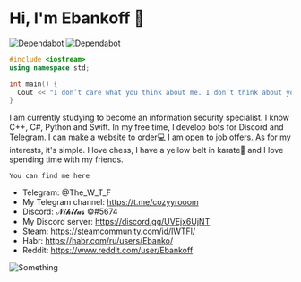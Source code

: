 # Hi, I'm Ebankoff 🖖 

[![Dependabot](https://badgen.net/badge/telegram/telegram/yellow?icon=telegram&label)](https://t.me/cozyyrooom) [![Dependabot](https://badgen.net/badge/discord/discord/yellow?icon=discord&label)](https://discord.gg/UVEjx6UjNT)

```C++
#include <iostream>
using namespace std;

int main() {
  Cout << "I don’t care what you think about me. I don’t think about you at all"
}
```

I am currently studying to become an information security specialist. 
I know C++, C#, Python and Swift. In my free time, I develop bots for Discord and Telegram. I can make a website to order💻
I am open to job offers.
As for my interests, it's simple. I love chess, I have a yellow belt in karate🥋 and I love spending time with my friends.

`You can find me here`
* Telegram: @The_W_T_F
* My Telegram channel: https://t.me/cozyyrooom
* Discord: 𝓝𝓲𝓱𝓲𝓵𝓾𝓼 ©#5674
* My Discord server: https://discord.gg/UVEjx6UjNT 
* Steam: https://steamcommunity.com/id/lWTFl/
* Habr: https://habr.com/ru/users/Ebanko/
* Reddit: https://www.reddit.com/user/Ebankoff

![Something](https://media.giphy.com/media/lJNoBCvQYp7nq/giphy.gif)

